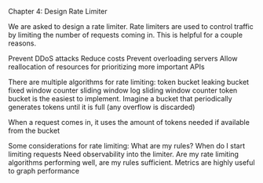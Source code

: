 Chapter 4: Design Rate Limiter

We are asked to design a rate limiter. Rate limiters are used to control traffic by limiting the number of requests coming in. This is helpful for a couple reasons.

Prevent DDoS attacks
Reduce costs
Prevent overloading servers
Allow reallocation of resources for prioritizing more important APIs
 
There are multiple algorithms for rate limiting:
token bucket
leaking bucket
fixed window counter
sliding window log
sliding window counter
token bucket is the easiest to implement. Imagine a bucket that periodically generates tokens until it is full (any overflow is discarded)

When a request comes in, it uses the amount of tokens needed if available from the bucket

Some considerations for rate limiting:
What are my rules? When do I start limiting requests
Need observability into the limiter. Are my rate limiting algorithms performing well, are my rules sufficient. Metrics are highly useful to graph performance
